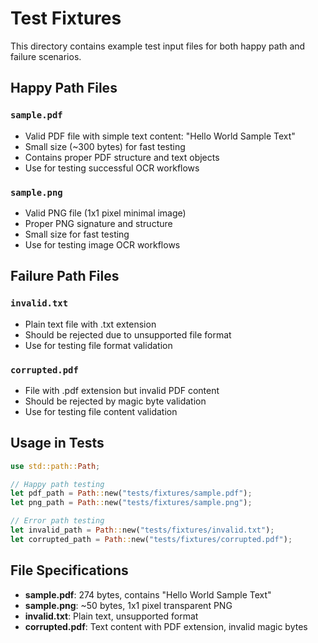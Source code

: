 # Test Fixtures

This directory contains example test input files for both happy path and failure scenarios.

## Happy Path Files

### `sample.pdf`
- Valid PDF file with simple text content: "Hello World Sample Text"
- Small size (~300 bytes) for fast testing
- Contains proper PDF structure and text objects
- Use for testing successful OCR workflows

### `sample.png`
- Valid PNG file (1x1 pixel minimal image)
- Proper PNG signature and structure
- Small size for fast testing
- Use for testing image OCR workflows

## Failure Path Files

### `invalid.txt`
- Plain text file with .txt extension
- Should be rejected due to unsupported file format
- Use for testing file format validation

### `corrupted.pdf`
- File with .pdf extension but invalid PDF content
- Should be rejected by magic byte validation
- Use for testing file content validation

## Usage in Tests

```rust
use std::path::Path;

// Happy path testing
let pdf_path = Path::new("tests/fixtures/sample.pdf");
let png_path = Path::new("tests/fixtures/sample.png");

// Error path testing  
let invalid_path = Path::new("tests/fixtures/invalid.txt");
let corrupted_path = Path::new("tests/fixtures/corrupted.pdf");
```

## File Specifications

- **sample.pdf**: 274 bytes, contains "Hello World Sample Text"
- **sample.png**: ~50 bytes, 1x1 pixel transparent PNG
- **invalid.txt**: Plain text, unsupported format
- **corrupted.pdf**: Text content with PDF extension, invalid magic bytes

